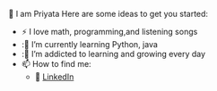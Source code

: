 
👋 I am Priyata
Here are some ideas to get you started:
- :zap: I love math, programming,and listening songs
- :🌱  I’m currently learning Python, java
- :🌱 I’m addicted to learning and growing every day
- 📫 How to find me: 
  - :office: [LinkedIn](https://www.linkedin.com/in/priyata-das-0045951b2)
 
